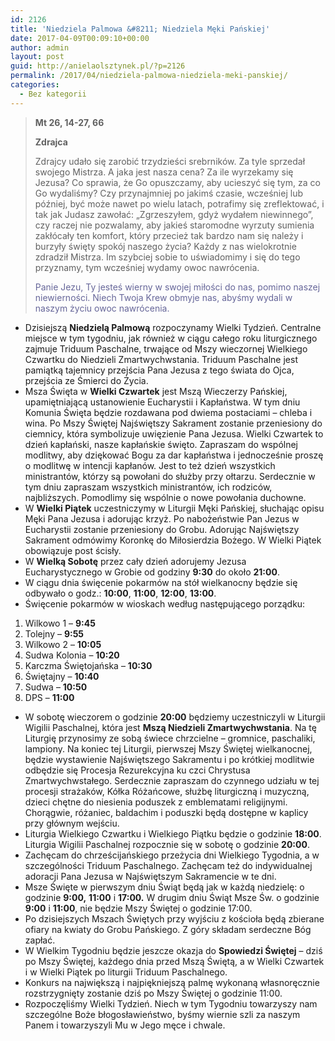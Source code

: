 ```yaml
---
id: 2126
title: 'Niedziela Palmowa &#8211; Niedziela Męki Pańskiej'
date: 2017-04-09T00:09:10+00:00
author: admin
layout: post
guid: http://anielaolsztynek.pl/?p=2126
permalink: /2017/04/niedziela-palmowa-niedziela-meki-panskiej/
categories:
  - Bez kategorii
---
```

> **Mt 26, 14-27, 66**
> 
> **Zdrajca**
> 
> Zdrajcy udało się zarobić trzydzieści srebrników. Za tyle sprzedał swojego Mistrza. A jaka jest nasza cena? Za ile wyrzekamy się Jezusa? Co sprawia, że Go opuszczamy, aby ucieszyć się tym, za co Go wydaliśmy? Czy przynajmniej po jakimś czasie, wcześniej lub później, być może nawet po wielu latach, potrafimy się zreflektować, i tak jak Judasz zawołać: &#8222;Zgrzeszyłem, gdyż wydałem niewinnego&#8221;, czy raczej nie pozwalamy, aby jakieś staromodne wyrzuty sumienia zakłócały ten komfort, który przecież tak bardzo nam się należy i burzyły święty spokój naszego życia? Każdy z nas wielokrotnie zdradził Mistrza. Im szybciej sobie to uświadomimy i się do tego przyznamy, tym wcześniej wydamy owoc nawrócenia.
> 
> <span style="color: #666699;">Panie Jezu, Ty jesteś wierny w swojej miłości do nas, pomimo naszej niewierności. Niech Twoja Krew obmyje nas, abyśmy wydali w naszym życiu owoc nawrócenia.</span>

  * Dzisiejszą **Niedzielą Palmową** rozpoczynamy Wielki Tydzień. Centralne miejsce w tym tygodniu, jak również w ciągu całego roku liturgicznego zajmuje Triduum Paschalne, trwające od Mszy wieczornej Wielkiego Czwartku do Niedzieli Zmartwychwstania. Triduum Paschalne jest pamiątką tajemnicy przejścia Pana Jezusa z tego świata do Ojca, przejścia ze Śmierci do Życia.
  * Msza Święta w **Wielki Czwartek** jest Mszą Wieczerzy Pańskiej, upamiętniającą ustanowienie Eucharystii i Kapłaństwa. W tym dniu Komunia Święta będzie rozdawana pod dwiema postaciami – chleba i wina. Po Mszy Świętej Najświętszy Sakrament zostanie przeniesiony do ciemnicy, która symbolizuje uwięzienie Pana Jezusa. Wielki Czwartek to dzień kapłański, nasze kapłańskie święto. Zapraszam do wspólnej modlitwy, aby dziękować Bogu za dar kapłaństwa i jednocześnie proszę o modlitwę w intencji kapłanów. Jest to też dzień wszystkich ministrantów, którzy są powołani do służby przy ołtarzu. Serdecznie w tym dniu zapraszam wszystkich ministrantów, ich rodziców, najbliższych. Pomodlimy się wspólnie o nowe powołania duchowne.
  * W **Wielki Piątek** uczestniczymy w Liturgii Męki Pańskiej, słuchając opisu Męki Pana Jezusa i adorując krzyż. Po nabożeństwie Pan Jezus w Eucharystii zostanie przeniesiony do Grobu. Adorując Najświętszy Sakrament odmówimy Koronkę do Miłosierdzia Bożego. W Wielki Piątek obowiązuje post ścisły.
  * W **Wielką Sobotę** przez cały dzień adorujemy Jezusa Eucharystycznego w Grobie od godziny **9:30** do około **21:00**.
  * W ciągu dnia święcenie pokarmów na stół wielkanocny będzie się odbywało o godz.: **10:00**, **11:00**, **12:00**, **13:00**.
  * Święcenie pokarmów w wioskach według następującego porządku:

  1. Wilkowo 1 – **9:45**
  2. Tolejny – **9:55**
  3. Wilkowo 2 – **10:05**
  4. Sudwa Kolonia – **10:20**
  5. Karczma Świętojańska – **10:30**
  6. Świętajny – **10:40**
  7. Sudwa – **10:50**
  8. DPS – **11:00**

  * W sobotę wieczorem o godzinie **20:00** będziemy uczestniczyli w Liturgii Wigilii Paschalnej, która jest **Mszą Niedzieli Zmartwychwstania**. Na tę Liturgię przynosimy ze sobą świece chrzcielne – gromnice, paschaliki, lampiony. Na koniec tej Liturgii, pierwszej Mszy Świętej wielkanocnej, będzie wystawienie Najświętszego Sakramentu i po krótkiej modlitwie odbędzie się Procesja Rezurekcyjna ku czci Chrystusa Zmartwychwstałego. Serdecznie zapraszam do czynnego udziału w tej procesji strażaków, Kółka Różańcowe, służbę liturgiczną i muzyczną, dzieci chętne do niesienia poduszek z emblematami religijnymi. Chorągwie, różaniec, baldachim i poduszki będą dostępne w kaplicy przy głównym wejściu.
  * Liturgia Wielkiego Czwartku i Wielkiego Piątku będzie o godzinie **18:00**. Liturgia Wigilii Paschalnej rozpocznie się w sobotę o godzinie **20:00**.
  * Zachęcam do chrześcijańskiego przeżycia dni Wielkiego Tygodnia, a w szczególności Triduum Paschalnego. Zachęcam też do indywidualnej adoracji Pana Jezusa w Najświętszym Sakramencie w te dni.
  * Msze Święte w pierwszym dniu Świąt będą jak w każdą niedzielę: o godzinie **9:00,** **11:00** i **17:00.** W drugim dniu Świąt Msze Św. o godzinie **9:00** i **11:00**, nie będzie Mszy Świętej o godzinie 17:00.
  * Po dzisiejszych Mszach Świętych przy wyjściu z kościoła będą zbierane ofiary na kwiaty do Grobu Pańskiego. Z góry składam serdeczne Bóg zapłać.
  * W Wielkim Tygodniu będzie jeszcze okazja do **Spowiedzi Świętej** – dziś po Mszy Świętej, każdego dnia przed Mszą Świętą, a w Wielki Czwartek i w Wielki Piątek po liturgii Triduum Paschalnego.
  * Konkurs na największą i najpiękniejszą palmę wykonaną własnoręcznie rozstrzygnięty zostanie dziś po Mszy Świętej o godzinie 11:00.
  * Rozpoczęliśmy Wielki Tydzień. Niech w tym Tygodniu towarzyszy nam szczególne Boże błogosławieństwo, byśmy wiernie szli za naszym Panem i towarzyszyli Mu w Jego męce i chwale.

&nbsp;